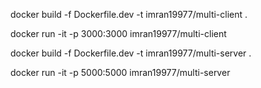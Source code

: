docker build -f Dockerfile.dev -t imran19977/multi-client .

docker run -it -p 3000:3000 imran19977/multi-client


docker build -f Dockerfile.dev -t imran19977/multi-server .

docker run -it -p 5000:5000 imran19977/multi-server